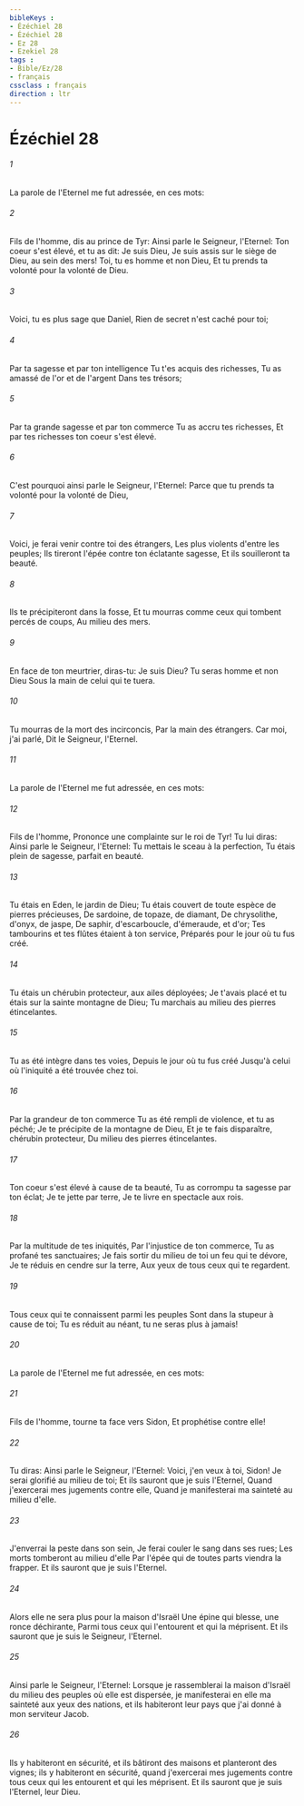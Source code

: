 ```yaml
---
bibleKeys : 
- Ézéchiel 28
- Ézéchiel 28
- Ez 28
- Ezekiel 28
tags : 
- Bible/Ez/28
- français
cssclass : français
direction : ltr
---
```


# Ézéchiel 28

###### 1
La parole de l'Eternel me fut adressée, en ces mots:
###### 2
Fils de l'homme, dis au prince de Tyr: Ainsi parle le Seigneur, l'Eternel: Ton coeur s'est élevé, et tu as dit: Je suis Dieu, Je suis assis sur le siège de Dieu, au sein des mers! Toi, tu es homme et non Dieu, Et tu prends ta volonté pour la volonté de Dieu.
###### 3
Voici, tu es plus sage que Daniel, Rien de secret n'est caché pour toi;
###### 4
Par ta sagesse et par ton intelligence Tu t'es acquis des richesses, Tu as amassé de l'or et de l'argent Dans tes trésors;
###### 5
Par ta grande sagesse et par ton commerce Tu as accru tes richesses, Et par tes richesses ton coeur s'est élevé.
###### 6
C'est pourquoi ainsi parle le Seigneur, l'Eternel: Parce que tu prends ta volonté pour la volonté de Dieu,
###### 7
Voici, je ferai venir contre toi des étrangers, Les plus violents d'entre les peuples; Ils tireront l'épée contre ton éclatante sagesse, Et ils souilleront ta beauté.
###### 8
Ils te précipiteront dans la fosse, Et tu mourras comme ceux qui tombent percés de coups, Au milieu des mers.
###### 9
En face de ton meurtrier, diras-tu: Je suis Dieu? Tu seras homme et non Dieu Sous la main de celui qui te tuera.
###### 10
Tu mourras de la mort des incirconcis, Par la main des étrangers. Car moi, j'ai parlé, Dit le Seigneur, l'Eternel.
###### 11
La parole de l'Eternel me fut adressée, en ces mots:
###### 12
Fils de l'homme, Prononce une complainte sur le roi de Tyr! Tu lui diras: Ainsi parle le Seigneur, l'Eternel: Tu mettais le sceau à la perfection, Tu étais plein de sagesse, parfait en beauté.
###### 13
Tu étais en Eden, le jardin de Dieu; Tu étais couvert de toute espèce de pierres précieuses, De sardoine, de topaze, de diamant, De chrysolithe, d'onyx, de jaspe, De saphir, d'escarboucle, d'émeraude, et d'or; Tes tambourins et tes flûtes étaient à ton service, Préparés pour le jour où tu fus créé.
###### 14
Tu étais un chérubin protecteur, aux ailes déployées; Je t'avais placé et tu étais sur la sainte montagne de Dieu; Tu marchais au milieu des pierres étincelantes.
###### 15
Tu as été intègre dans tes voies, Depuis le jour où tu fus créé Jusqu'à celui où l'iniquité a été trouvée chez toi.
###### 16
Par la grandeur de ton commerce Tu as été rempli de violence, et tu as péché; Je te précipite de la montagne de Dieu, Et je te fais disparaître, chérubin protecteur, Du milieu des pierres étincelantes.
###### 17
Ton coeur s'est élevé à cause de ta beauté, Tu as corrompu ta sagesse par ton éclat; Je te jette par terre, Je te livre en spectacle aux rois.
###### 18
Par la multitude de tes iniquités, Par l'injustice de ton commerce, Tu as profané tes sanctuaires; Je fais sortir du milieu de toi un feu qui te dévore, Je te réduis en cendre sur la terre, Aux yeux de tous ceux qui te regardent.
###### 19
Tous ceux qui te connaissent parmi les peuples Sont dans la stupeur à cause de toi; Tu es réduit au néant, tu ne seras plus à jamais!
###### 20
La parole de l'Eternel me fut adressée, en ces mots:
###### 21
Fils de l'homme, tourne ta face vers Sidon, Et prophétise contre elle!
###### 22
Tu diras: Ainsi parle le Seigneur, l'Eternel: Voici, j'en veux à toi, Sidon! Je serai glorifié au milieu de toi; Et ils sauront que je suis l'Eternel, Quand j'exercerai mes jugements contre elle, Quand je manifesterai ma sainteté au milieu d'elle.
###### 23
J'enverrai la peste dans son sein, Je ferai couler le sang dans ses rues; Les morts tomberont au milieu d'elle Par l'épée qui de toutes parts viendra la frapper. Et ils sauront que je suis l'Eternel.
###### 24
Alors elle ne sera plus pour la maison d'Israël Une épine qui blesse, une ronce déchirante, Parmi tous ceux qui l'entourent et qui la méprisent. Et ils sauront que je suis le Seigneur, l'Eternel.
###### 25
Ainsi parle le Seigneur, l'Eternel: Lorsque je rassemblerai la maison d'Israël du milieu des peuples où elle est dispersée, je manifesterai en elle ma sainteté aux yeux des nations, et ils habiteront leur pays que j'ai donné à mon serviteur Jacob.
###### 26
Ils y habiteront en sécurité, et ils bâtiront des maisons et planteront des vignes; ils y habiteront en sécurité, quand j'exercerai mes jugements contre tous ceux qui les entourent et qui les méprisent. Et ils sauront que je suis l'Eternel, leur Dieu.
